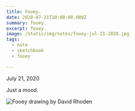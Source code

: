 ```yaml
---
title: Fooey.
date: 2020-07-21T10:00:00.000Z
summary: fooey.
excerpt: fooey.
image: /static/img/notes/fooey-jul-21-2020.jpg
tags:
  - note 
  - sketchbook
  - fooey

---
```


July 21, 2020

Just a mood.

![Fooey drawing by David Rhoden](/static/img/notes/fooey-jul-21-2020.jpg "Fooey drawing by David Rhoden")